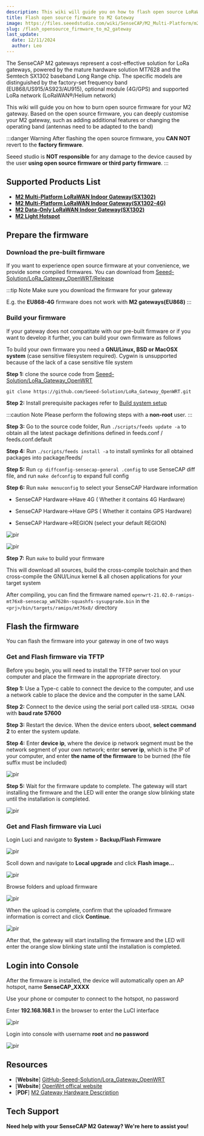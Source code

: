 ```yaml
---
description: This wiki will guide you on how to flash open source LoRaWAN® firmware for your M2 gateway. Based on the open source LoRaWAN® firmware, you can deeply customise your M2 gateway.
title: Flash open source firmware to M2 Gateway
image: https://files.seeedstudio.com/wiki/SenseCAP/M2_Multi-Platform/m2-white.webp
slug: /flash_opensource_firmware_to_m2_gateway
last_update:
  date: 12/11/2024
  author: Leo
---
```


The SenseCAP M2 gateways represent a cost-effective solution for LoRa gateways, powered by the mature hardware solution MT7628 and the Semtech SX1302 baseband Long Range chip. The specific models are distinguished by the factory-set frequency band (EU868/US915/AS923/AU915), optional module (4G/GPS) and supported LoRa network (LoRaWAN®/Helium network)

This wiki will guide you on how to burn open source firmware for your M2 gateway. Based on the open source firmware, you can deeply customise your M2 gateway, such as adding additional features or changing the operating band (antennas need to be adapted to the band)

:::danger Warning
After flashing the open source firmware, you **CAN NOT** revert to the **factory firmware**.

Seeed studio is **NOT responsible** for any damage to the device caused by the user **using open source firmware or third party firmware**.
:::

## Supported Products List

- <a  href="https://www.seeedstudio.com/SenseCAP-Multi-Platform-LoRaWAN-Indoor-Gateway-SX1302-EU868-p-5471.html" target="_blank"><span> <b>M2 Multi-Platform LoRaWAN Indoor Gateway(SX1302)</b></span></a>
- <a  href="https://www.seeedstudio.com/SenseCAP-Multi-Platform-LoRaWAN-Indoor-Gateway-SX1302-4G-EU868-p-5599.html" target="_blank"><span> <b>M2 Multi-Platform LoRaWAN Indoor Gateway(SX1302-4G)</b></span></a>
- <a  href="https://www.seeedstudio.com/SenseCAP-M2-Data-Only-LoRaWAN-Indoor-Gateway-SX1302-EU868-p-5339.html" target="_blank"><span> <b>M2 Data-Only LoRaWAN Indoor Gateway(SX1302)</b></span></a>
- <a  href="https://www.seeedstudio.com/SenseCAP-M2-Light-Hotspot-and-Software-License.html" target="_blank"><span> <b>M2 Light Hotspot</b></span></a>

## Prepare the firmware

### Download the pre-built firmware

If you want to experience open source firmware at your convenience, we provide some compiled firmwares. You can download from <a  href="https://github.com/Seeed-Solution/LoRa_Gateway_OpenWRT/releases" target="_blank"><span> Seeed-Solution/LoRa_Gateway_OpenWRT/Release</span></a>

:::tip Note
Make sure you download the firmware for your gateway

E.g. the **EU868-4G** firmware does not work with **M2 gateways(EU868)**
:::

### Build your firmware

If your gateway does not compatitate with our pre-built firmware or if you want to develop it further, you can build your own firmware as follows

To build your own firmware you need a **GNU/Linux, BSD or MacOSX system** (case sensitive filesystem required). Cygwin is unsupported because of the lack of a case sensitive file system

**Step 1:** clone the source code from <a  href="https://github.com/Seeed-Solution/LoRa_Gateway_OpenWRT" target="_blank"><span> Seeed-Solution/LoRa_Gateway_OpenWRT</span></a>

```git
git clone https://github.com/Seeed-Solution/LoRa_Gateway_OpenWRT.git
```

**Step 2:** Install prerequisite packages refer to <a  href="https://openwrt.org/docs/guide-developer/toolchain/install-buildsystem" target="_blank"><span> Build system setup</span></a>

:::caution Note
Please perform the following steps with a **non-root** user.
:::

**Step 3:** Go to the source code folder, Run `./scripts/feeds update -a` to obtain all the latest package definitions defined in feeds.conf / feeds.conf.default

**Step 4:** Run `./scripts/feeds install -a` to install symlinks for all obtained packages into package/feeds/

**Step 5:** Run `cp diffconfig-sensecap-general .config` to use SenseCAP diff file, and run `make defconfig` to expand full config

**Step 6:** Run `make menuconfig` to select your SenseCAP Hardware information

- SenseCAP Hardware->Have 4G ( Whether it contains 4G Hardware)

- SenseCAP Hardware->Have GPS ( Whether it contains GPS Hardware)

- SenseCAP Hardware->REGION (select your default REGION)

<p style={{textAlign: 'center'}}><img src="https://files.seeedstudio.com/wiki/SenseCAP/M2_Multi-Platform/opensource1.png" alt="pir" width={800} height="auto" /></p>

<p style={{textAlign: 'center'}}><img src="https://files.seeedstudio.com/wiki/SenseCAP/M2_Multi-Platform/opensource2.png" alt="pir" width={800} height="auto" /></p>

**Step 7:** Run `make` to build your firmware

This will download all sources, build the cross-compile toolchain and then cross-compile the GNU/Linux kernel & all chosen applications for your target system

After compiling, you can find the firmware named `openwrt-21.02.0-ramips-mt76x8-sensecap_wm7628n-squashfs-sysupgrade.bin` in the `<prj>/bin/targets/ramips/mt76x8/` directory

## Flash the firmware

You can flash the firmware into your gateway in one of two ways

### Get and Flash firmware via TFTP

Before you begin, you will need to install the TFTP server tool on your computer and place the firmware in the appropriate directory.

**Step 1:** Use a Type-c cable to connect the device to the computer, and use a network cable to place the device and the computer in the same LAN.

**Step 2:** Connect to the device using the serial port called `USB-SERIAL CH340` with **baud rate 57600**

**Step 3:** Restart the device. When the device enters uboot, **select command 2** to enter the system update.

**Step 4:** Enter **device ip**, where the device ip network segment must be the network segment of your own network; enter **server ip**, which is the IP of your computer, and enter **the name of the firmware** to be burned (the file suffix must be included)

<p style={{textAlign: 'center'}}><img src="https://files.seeedstudio.com/wiki/SenseCAP/M2_Multi-Platform/opensource3.png" alt="pir" width={800} height="auto" /></p>

**Step 5:** Wait for the firmware update to complete. The gateway will start installing the firmware and the LED will enter the orange slow blinking state until the installation is completed.

<p style={{textAlign: 'center'}}><img src="https://files.seeedstudio.com/wiki/SenseCAP/M2_Multi-Platform/opensource4.png" alt="pir" width={800} height="auto" /></p>

### Get and Flash firmware via Luci

Login Luci and navigate to **System** > **Backup/Flash Firmware**

<p style={{textAlign: 'center'}}><img src="https://files.seeedstudio.com/wiki/SenseCAP/M2_Multi-Platform/opensource5.png" alt="pir" width={800} height="auto" /></p>

Scoll down and navigate to **Local upgrade** and click **Flash image...**

<p style={{textAlign: 'center'}}><img src="https://files.seeedstudio.com/wiki/SenseCAP/M2_Multi-Platform/opensource6.png" alt="pir" width={800} height="auto" /></p>

Browse folders and upload firmware

<p style={{textAlign: 'center'}}><img src="https://files.seeedstudio.com/wiki/SenseCAP/M2_Multi-Platform/opensource7.png" alt="pir" width={800} height="auto" /></p>

When the upload is complete, confirm that the uploaded firmware information is correct and click **Continue**.

<p style={{textAlign: 'center'}}><img src="https://files.seeedstudio.com/wiki/SenseCAP/M2_Multi-Platform/opensource8.png" alt="pir" width={800} height="auto" /></p>

After that, the gateway will start installing the firmware and the LED will enter the orange slow blinking state until the installation is completed.

## Login into Console

After the firmware is installed, the device will automatically open an AP hotspot, name **SenseCAP_XXXX**

Use your phone or computer to connect to the hotspot, no password

Enter **192.168.168.1** in the browser to enter the LuCI interface

<p style={{textAlign: 'center'}}><img src="https://files.seeedstudio.com/wiki/SenseCAP/M2_Multi-Platform/opensource9.png" alt="pir" width={800} height="auto" /></p>

Login into console with username **root** and **no password**

<p style={{textAlign: 'center'}}><img src="https://files.seeedstudio.com/wiki/SenseCAP/M2_Multi-Platform/opensource10.png" alt="pir" width={800} height="auto" /></p>

## Resources

- \[**Website**\] <a  href="https://github.com/Seeed-Solution/LoRa_Gateway_OpenWRT" target="_blank"><span> GitHub-Seeed-Solution/Lora_Gateway_OpenWRT</span></a>
- \[**Website**\] <a  href="https://openwrt.org/" target="_blank"><span> OpenWrt offical website</span></a>
- \[**PDF**\] <a  href="https://files.seeedstudio.com/products/SenseCAP/M2OpensourceHarewareDescription.pdf" target="_blank"><span> M2 Gateway Hardware Description</span></a>

## Tech Support

**Need help with your SenseCAP M2 Gateway? We're here to assist you!**

<div class="button_tech_support_container">
<a href="https://discord.com/invite/QqMgVwHT3X" class="button_tech_support_sensecap"></a>
<a href="https://support.sensecapmx.com/portal/en/home" class="button_tech_support_sensecap3"></a>
</div>

<div class="button_tech_support_container">
<a href="mailto:support@sensecapmx.com" class="button_tech_support_sensecap2"></a>
<a href="https://github.com/Seeed-Studio/wiki-documents/discussions/69" class="button_discussion"></a>
</div>
